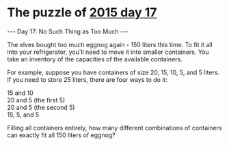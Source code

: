 # The puzzle of [2015 day 17](https://adventofcode.com/2015/day/17)

--- Day 17: No Such Thing as Too Much ---

The elves bought too much eggnog again - 150 liters this time.  To fit it all into your refrigerator, you'll need to move it into smaller containers.  You take an inventory of the capacities of the available containers.

For example, suppose you have containers of size 20, 15, 10, 5, and 5 liters.  If you need to store 25 liters, there are four ways to do it:

15 and 10\
20 and 5 (the first 5)\
20 and 5 (the second 5)\
15, 5, and 5

Filling all containers entirely, how many different combinations of containers can exactly fit all 150 liters of eggnog?